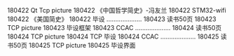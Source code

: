 180422  Qt Tcp picture
180422  《中国哲学简史》-冯友兰
180422  STM32-wifi
180422  《美国简史》
180422  毕设
....................
180423  读书50页
180423  TCP picture
180423  毕设框架
180423  CCAC
....................
180424  读书50页
180424  TCP picture
180424  TCP 毕设
180424  CCAC
....................
180425  读书50页
180425  TCP picture
180425  毕设界面
